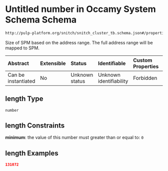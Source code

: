 # Untitled number in Occamy System Schema Schema

```txt
http://pulp-platform.org/snitch/snitch_cluster_tb.schema.json#/properties/spm/properties/length
```

Size of SPM based on the address range. The full address range will be mapped to SPM.

| Abstract            | Extensible | Status         | Identifiable            | Custom Properties | Additional Properties | Access Restrictions | Defined In                                                       |
| :------------------ | :--------- | :------------- | :---------------------- | :---------------- | :-------------------- | :------------------ | :--------------------------------------------------------------- |
| Can be instantiated | No         | Unknown status | Unknown identifiability | Forbidden         | Allowed               | none                | [occamy.schema.json*](occamy.schema.json "open original schema") |

## length Type

`number`

## length Constraints

**minimum**: the value of this number must greater than or equal to: `0`

## length Examples

```json
131072
```
